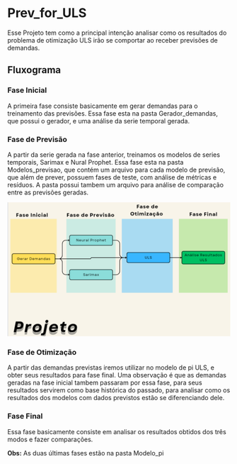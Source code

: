 # Prev_for_ULS

Esse Projeto tem como a principal intenção analisar como os resultados do problema de otimização ULS irão se comportar ao receber previsões de demandas.

## Fluxograma

### Fase Inicial

A primeira fase consiste basicamente em gerar demandas para o treinamento das previsões. Essa fase esta na pasta Gerador_demandas, que possui o gerador, e uma análise da serie temporal gerada. 

### Fase de Previsão

A partir da serie gerada na fase anterior, treinamos os modelos de series temporais, Sarimax e Nural Prophet. Essa fase esta na pasta Modelos_previsao, que contém um arquivo para cada modelo de previsão, que além de prever, possuem fases de teste, com análise de métricas e resíduos. A pasta possui tambem um arquivo para análise de comparação entre as previsões geradas.

![GHITL](https://github.com/MarcioB1999/Prev_For_ULS/blob/main/Arquivos_Auxiliares/FluxogramaProjeto.png)

### Fase de Otimização

A partir das demandas previstas iremos utilizar no modelo de pi ULS, e obter seus resultados para fase final. Uma observação é que as demandas geradas na fase inicial tambem passaram por essa fase, para seus resultados servirem como base histórica do passado, para analisar como os resultados dos modelos com dados previstos estão se diferenciando dele.

### Fase Final

Essa fase basicamente consiste em analisar os resultados obtidos dos três modos e fazer comparações.

$\textbf{Obs:}$ As duas últimas fases estão na pasta Modelo_pi
